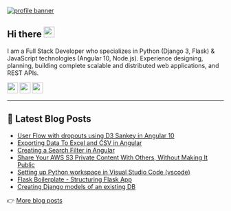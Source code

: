 [![profile banner](https://res.cloudinary.com/idr/image/upload/v1608724224/profile_banner.png)](https://github.com/idris-rampurawala?tab=repositories)

## Hi there <img src="https://media.giphy.com/media/hvRJCLFzcasrR4ia7z/giphy.gif" width="25px"/>

I am a Full Stack Developer who specializes in Python (Django 3, Flask) & JavaScript technologies (Angular 10, Node.js). Experience designing, planning, building complete scalable and distributed web applications, and REST APIs.

<a href="https://twitter.com/idRampurawala"><img src="https://img.shields.io/badge/twitter-%231DA1F2.svg?&style=for-the-badge&logo=twitter&logoColor=white" height=25></a> <a href="https://www.linkedin.com/in/idrisrampurawala/"><img src="https://img.shields.io/badge/linkedin-%230077B5.svg?&style=for-the-badge&logo=linkedin&logoColor=white" height=25></a> <a href="https://dev.to/idrisrampurawala"><img src="https://img.shields.io/badge/DEV.TO-%230A0A0A.svg?&style=for-the-badge&logo=dev-dot-to&logoColor=white" height=25></a>

----

## :scroll: Latest Blog Posts
  
  - [User Flow with dropouts using D3 Sankey in Angular 10](https://dev.to/idrisrampurawala/user-flow-with-dropouts-using-d3-sankey-in-angular-10-2m5j)
  - [Exporting Data To Excel and CSV in Angular](https://dev.to/idrisrampurawala/exporting-data-to-excel-and-csv-in-angular-3643)
  - [Creating a Search Filter in Angular](https://dev.to/idrisrampurawala/creating-a-search-filter-in-angular-562d)
  - [Share Your AWS S3 Private Content With Others, Without Making It Public](https://dev.to/idrisrampurawala/share-your-aws-s3-private-content-with-others-without-making-it-public-4k59)
  - [Setting up Python workspace in Visual Studio Code (vscode)](https://dev.to/idrisrampurawala/setting-up-python-workspace-in-visual-studio-code-vscode-149p)
  - [Flask Boilerplate - Structuring Flask App](https://dev.to/idrisrampurawala/flask-boilerplate-structuring-flask-app-3kcd)
  - [Creating Django models of an existing DB](https://dev.to/idrisrampurawala/creating-django-models-of-an-existing-db-288m)

:point_right:	[More blog posts](https://dev.to/idrisrampurawala)
